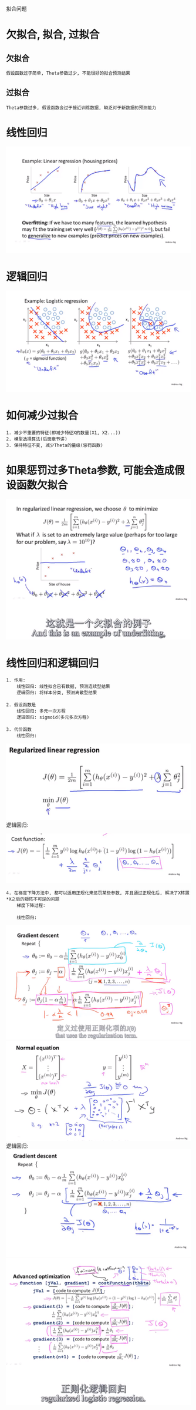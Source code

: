 拟合问题

# 欠拟合, 拟合, 过拟合

## 欠拟合
    假设函数过于简单, Theta参数过少, 不能很好的拟合预测结果
    
## 过拟合
    Theta参数过多, 假设函数会过于接近训练数据, 缺乏对于新数据的预测能力

# 线性回归
![7-1-1](./img/7-1-1.PNG)


# 逻辑回归
![7-1-2](./img/7-1-2.PNG)


# 如何减少过拟合
    
    1. 减少不重要的特征(即减少特征X的数量(X1, X2...))
    2. 模型选择算法(后面章节讲)
    3. 保持特征不变, 减少Theta的量级(惩罚函数)
    
    
# 如果惩罚过多Theta参数, 可能会造成假设函数欠拟合

![7-2-1](./img/7-2-1.PNG)

# 线性回归和逻辑回归

    1. 作用:
        线性回归: 线性拟合已有数据, 预测连续型结果
        逻辑回归: 将样本分类, 预测离散型结果

    2. 假设函数是  
        线性回归: 多元一次方程
        逻辑回归: sigmoid(多元多次方程)
    
    3. 代价函数
        线性回归:
        
![7-4-4](./img/7-4-4.PNG)
        逻辑回归:
        
![7-4-2](./img/7-4-2.PNG)

    4. 在梯度下降方法中, 都可以适用正规化来惩罚某些参数, 并且通过正规化后, 解决了X转置*X之后的矩阵不可逆的问题
        梯度下降过程:
        
        线性回归: 
![7-4-5](./img/7-4-5.PNG)
![7-3-1](./img/7-3-1.PNG)
        逻辑回归:
![7-4-3](./img/7-4-3.PNG)
![7-4-6](./img/7-4-6.PNG)
        
